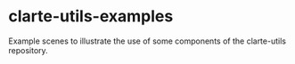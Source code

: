 # clarte-utils-examples
Example scenes to illustrate the use of some components of the clarte-utils repository.
